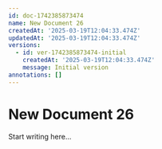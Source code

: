 ```yaml
---
id: doc-1742385873474
name: New Document 26
createdAt: '2025-03-19T12:04:33.474Z'
updatedAt: '2025-03-19T12:04:33.474Z'
versions:
  - id: ver-1742385873474-initial
    createdAt: '2025-03-19T12:04:33.474Z'
    message: Initial version
annotations: []
---
```

# New Document 26

Start writing here...
